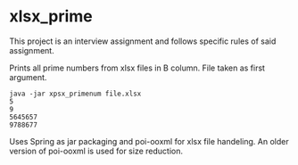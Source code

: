 # xlsx_prime

This project is an interview assignment and follows specific rules of said assignment.

Prints all prime numbers from xlsx files in B column. File taken as first argument.
```
java -jar xpsx_primenum file.xlsx
5
9
5645657
9788677
```

Uses Spring as jar packaging and poi-ooxml for xlsx file handeling.
An older version of poi-ooxml is used for size reduction.
